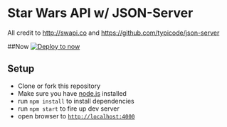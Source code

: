 # Star Wars API w/ JSON-Server
All credit to http://swapi.co and https://github.com/typicode/json-server

##Now
[![Deploy to now](https://deploy.now.sh/static/button.svg)](https://deploy.now.sh/?repo=https://github.com/bTreePress/starwars-json-server/)

## Setup
- Clone or fork this repository
- Make sure you have [node.js](https://nodejs.org/) installed
- run `npm install` to install dependencies
- run `npm start` to fire up dev server
- open browser to [`http://localhost:4000`](http://localhost:4000)
